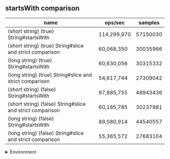 ## startsWith comparison

|name|ops/sec|samples|
|-|-|-|
|(short string) (true) String#startsWith|114,299,970|57150030|
|(short string) (true) String#slice and strict comparison|60,068,350|30035966|
|(long string) (true) String#startsWith|60,630,056|30315332|
|(long string) (true) String#slice and strict comparison|54,617,744|27309042|
|(short string) (false) String#startsWith|97,885,755|48943436|
|(short string) (false) String#slice and strict comparison|60,185,785|30237981|
|(long string) (false) String#startsWith|89,080,914|44540557|
|(long string) (false) String#slice and strict comparison|55,365,572|27683104|


<details>
<summary>Environment</summary>

* __Machine:__ linux x64 | 4 vCPUs | 7.6GB Mem
* __Run:__ Tue Oct 29 2024 19:59:11 GMT+0000 (Coordinated Universal Time)
* __Node:__ `v20.18.0`
</details>

<!--
{"environment":{"platform":"linux","arch":"x64","cpus":4,"totalMemory":7.597877502441406},"benchmarks":[{"name":"(short string) (true) String#startsWith","opsSec":114299970.38882321,"samples":57150030},{"name":"(short string) (true) String#slice and strict comparison","opsSec":60068350.244411625,"samples":30035966},{"name":"(long string) (true) String#startsWith","opsSec":60630056.6080929,"samples":30315332},{"name":"(long string) (true) String#slice and strict comparison","opsSec":54617744.60533503,"samples":27309042},{"name":"(short string) (false) String#startsWith","opsSec":97885755.71084186,"samples":48943436},{"name":"(short string) (false) String#slice and strict comparison","opsSec":60185785.26421636,"samples":30237981},{"name":"(long string) (false) String#startsWith","opsSec":89080914.63691305,"samples":44540557},{"name":"(long string) (false) String#slice and strict comparison","opsSec":55365572.40322881,"samples":27683104}]}-->

